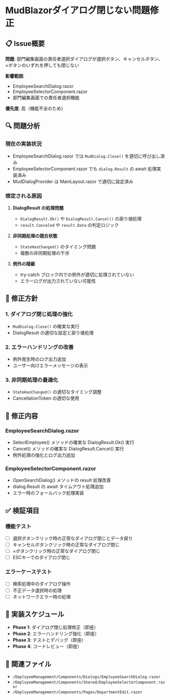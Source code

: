 # MudBlazorダイアログ閉じない問題修正

## 📋 Issue概要

**問題**: 部門編集画面の責任者選択ダイアログが選択ボタン、キャンセルボタン、×ボタンのいずれを押しても閉じない

**影響範囲**: 
- EmployeeSearchDialog.razor
- EmployeeSelectorComponent.razor
- 部門編集画面での責任者選択機能

**優先度**: 高（機能不全のため）

## 🔍 問題分析

### 現在の実装状況
- EmployeeSearchDialog.razor では `MudDialog.Close()` を適切に呼び出し済み
- EmployeeSelectorComponent.razor でも `dialog.Result` の await 処理実装済み
- MudDialogProvider は MainLayout.razor で適切に設定済み

### 想定される原因
1. **DialogResult の処理問題**
   - `DialogResult.Ok()` や `DialogResult.Cancel()` の戻り値処理
   - `result.Canceled` や `result.Data` の判定ロジック

2. **非同期処理の競合状態**
   - `StateHasChanged()` のタイミング問題
   - 複数の非同期処理の干渉

3. **例外の隠蔽**
   - try-catch ブロック内での例外が適切に処理されていない
   - エラーログが出力されていない可能性

## 🎯 修正方針

### 1. ダイアログ閉じ処理の強化
- `MudDialog.Close()` の確実な実行
- DialogResult の適切な設定と戻り値処理

### 2. エラーハンドリングの改善
- 例外発生時のログ出力追加
- ユーザー向けエラーメッセージの表示

### 3. 非同期処理の最適化
- `StateHasChanged()` の適切なタイミング調整
- CancellationToken の適切な使用

## 🔧 修正内容

### EmployeeSearchDialog.razor
- SelectEmployee() メソッドの確実な DialogResult.Ok() 実行
- Cancel() メソッドの確実な DialogResult.Cancel() 実行
- 例外処理の強化とログ出力追加

### EmployeeSelectorComponent.razor  
- OpenSearchDialog() メソッドの result 処理改善
- dialog.Result の await タイムアウト処理追加
- エラー時のフォールバック処理実装

## ✅ 検証項目

### 機能テスト
- [ ] 選択ボタンクリック時の正常なダイアログ閉じとデータ戻り
- [ ] キャンセルボタンクリック時の正常なダイアログ閉じ
- [ ] ×ボタンクリック時の正常なダイアログ閉じ
- [ ] ESCキーでのダイアログ閉じ

### エラーケーステスト
- [ ] 検索処理中のダイアログ操作
- [ ] 不正データ選択時の処理
- [ ] ネットワークエラー時の処理

## 📅 実装スケジュール

- **Phase 1**: ダイアログ閉じ処理修正（即座）
- **Phase 2**: エラーハンドリング強化（即座）
- **Phase 3**: テストとデバッグ（即座）
- **Phase 4**: コードレビュー（即座）

## 🔗 関連ファイル

- `/EmployeeManagement/Components/Dialogs/EmployeeSearchDialog.razor`
- `/EmployeeManagement/Components/Shared/EmployeeSelectorComponent.razor`
- `/EmployeeManagement/Components/Pages/DepartmentEdit.razor`
